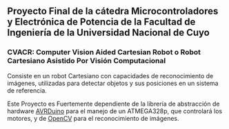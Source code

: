 ## Proyecto Final de la cátedra Microcontroladores y Electrónica de Potencia de la Facultad de Ingeniería de la Universidad Nacional de Cuyo

### CVACR: Computer Vision Aided Cartesian Robot o Robot Cartesiano Asistido Por Visión Computacional

Consiste en un robot Cartesiano con capacidades de reconocimiento de imágenes, utilizadas para detectar objetos y sus posiciones en un sistema de referencia.

Este Proyecto es Fuertemente dependiente de la librería de abstracción de hardware [AVRDuino](https://github.com/Waaflee/AVRDuino) para el manejo de un ATMEGA328p, que controlará los motores, y de [OpenCV](https://opencv.org/) para el reconocimiento de imágenes.
